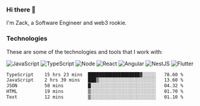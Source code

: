 ### Hi there 👋
I'm Zack, a Software Engineer and web3 rookie.

### Technologies
These are some of the technologies and tools that I work with:

![JavaScript](https://img.shields.io/badge/JavaScript-323330.svg?logo=javascript&logoColor=F7DF1E) 
![TypeScript](https://img.shields.io/badge/TypeScript-007ACC.svg?logo=typescript&logoColor=white) 
![Node](https://img.shields.io/badge/Node.js-43853D.svg?logo=node.js&logoColor=white)
![React](https://img.shields.io/badge/React-20232a.svg?logo=react&logoColor=61DAFB) 
![Angular](https://img.shields.io/badge/Angular-E23237.svg?logo=angularjs&logoColor=white)
![NestJS](https://img.shields.io/badge/NestJS-E0234E?logo=nestjs&logoColor=white)
![Flutter](https://img.shields.io/badge/Flutter-02569B.svg?logo=flutter&logoColor=white)

<!--START_SECTION:waka-->

```txt
TypeScript    15 hrs 23 mins  ███████████████████▓░░░░░   78.60 %
JavaScript    2 hrs 39 mins   ███▒░░░░░░░░░░░░░░░░░░░░░   13.60 %
JSON          50 mins         █░░░░░░░░░░░░░░░░░░░░░░░░   04.32 %
HTML          19 mins         ▒░░░░░░░░░░░░░░░░░░░░░░░░   01.70 %
Text          12 mins         ▒░░░░░░░░░░░░░░░░░░░░░░░░   01.10 %
```

<!--END_SECTION:waka-->
